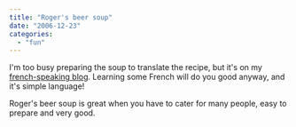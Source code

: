```yaml
---
title: "Roger's beer soup"
date: "2006-12-23"
categories: 
  - "fun"
---
```


I'm too busy preparing the soup to translate the recipe, but it's on my [french-speaking blog](http://codeconsult.ch/blog/2006/12/23/la-soupe-a-la-biere-a-roger). Learning some French will do you good anyway, and it's simple language!

Roger's beer soup is great when you have to cater for many people, easy to prepare and very good.
